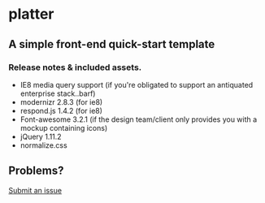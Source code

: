 # platter

## A simple front-end quick-start template

### Release notes & included assets.
* IE8 media query support (if you're obligated to support an antiquated enterprise stack..barf)
* modernizr 2.8.3 (for ie8)
* respond.js 1.4.2 (for ie8)
* Font-awesome 3.2.1 (if the design team/client only provides you with a mockup containing icons)
* jQuery 1.11.2
* normalize.css

## Problems?
[Submit an issue](https://github.com/freqn/platter/issues)

